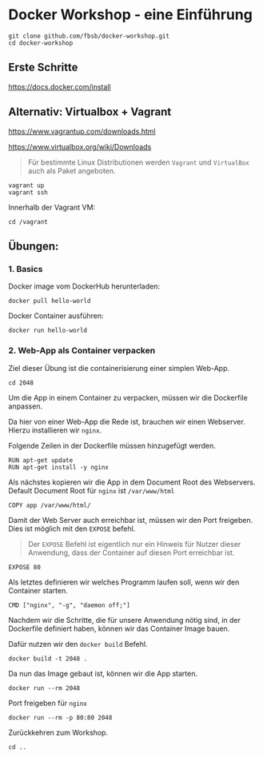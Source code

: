 Docker Workshop - eine Einführung
=========

```
git clone github.com/fbsb/docker-workshop.git
cd docker-workshop
```

Erste Schritte
---------------

https://docs.docker.com/install

Alternativ: Virtualbox + Vagrant
---------------

https://www.vagrantup.com/downloads.html

https://www.virtualbox.org/wiki/Downloads

> Für bestimmte Linux Distributionen werden `Vagrant` und `VirtualBox` auch als Paket angeboten.

```
vagrant up
vagrant ssh
```

Innerhalb der Vagrant VM:

```
cd /vagrant
```

Übungen:
--------

### 1. Basics

Docker image vom DockerHub herunterladen:

```
docker pull hello-world
```

Docker Container ausführen:

```
docker run hello-world
```

### 2. Web-App als Container verpacken

Ziel dieser Übung ist die containerisierung einer simplen Web-App.


```
cd 2048
```

Um die App in einem Container zu verpacken, müssen wir die Dockerfile anpassen.

Da hier von einer Web-App die Rede ist, brauchen wir einen Webserver. Hierzu installieren wir `nginx`.

Folgende Zeilen in der Dockerfile müssen hinzugefügt werden.

```
RUN apt-get update
RUN apt-get install -y nginx
```

Als nächstes kopieren wir die App in dem Document Root des Webservers. Default Document Root für `nginx` ist `/var/www/html`

```
COPY app /var/www/html/
```

Damit der Web Server auch erreichbar ist, müssen wir den Port freigeben. Dies ist möglich mit den `EXPOSE` befehl.

> Der `EXPOSE` Befehl ist eigentlich nur ein Hinweis für Nutzer dieser Anwendung, dass der Container auf diesen Port erreichbar ist.

```
EXPOSE 80
```

Als letztes definieren wir welches Programm laufen soll, wenn wir den Container starten.

```
CMD ["nginx", "-g", "daemon off;"]
```

Nachdem wir die Schritte, die für unsere Anwendung nötig sind, in der Dockerfile definiert haben, können wir das Container Image bauen.

Dafür nutzen wir den `docker build` Befehl.

```
docker build -t 2048 .
```

Da nun das Image gebaut ist, können wir die App starten.

```
docker run --rm 2048
```

Port freigeben für `nginx`

```
docker run --rm -p 80:80 2048
```

Zurückkehren zum Workshop.

```
cd ..
```
